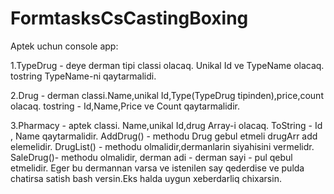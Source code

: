 # FormtasksCsCastingBoxing

Aptek uchun console app:

1.TypeDrug - deye derman tipi classi olacaq. Unikal Id ve TypeName olacaq.
tostring
TypeName-ni qaytarmalidi.


2.Drug - derman classi.Name,unikal Id,Type(TypeDrug tipinden),price,count olacaq.
tostring  - Id,Name,Price ve Count qaytarmalidir.


3.Pharmacy - aptek classi. Name,unikal Id,drug Array-i olacaq.
ToString - Id , Name qaytarmalidir.
AddDrug() - methodu Drug gebul etmeli drugArr add elemelidir.
DrugList() - methodu olmalidir,dermanlarin siyahisini vermelidr.
SaleDrug()- methodu olmalidir,
derman adi - derman sayi - pul qebul etmelidir. Eger bu dermannan varsa ve
istenilen say qederdise ve pulda chatirsa satish bash versin.Eks halda uygun
xeberdarliq chixarsin.
